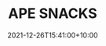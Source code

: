 ---
date: 2021-12-26T15:41:00+10:00
description: A digital painting of six bananas with blue stickers by @jojosunshineart
draft: false
icon: 2021-12-26-ape-snacks.webp
language: en
title: APE SNACKS
link: https://www.instagram.com/p/CX7GtwNrjva/
alt: A digital painting created on Adobe Fresco of six bananas on pink, blue and orange background.

---